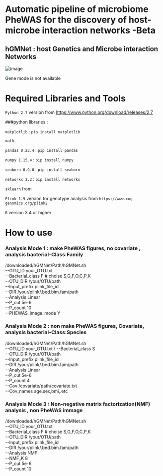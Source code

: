 # Automatic pipeline of microbiome PheWAS for the discovery of host-microbe interaction networks -Beta
## hGMNet : host Genetics and Microbe interaction Networks 
  
 
![image](https://user-images.githubusercontent.com/51352117/64014502-3b5f2900-cb5d-11e9-9ad0-e333ade4e442.png)

 Gene mode is not available 
 
# Required Libraries and Tools

`Python 2.7` version from https://www.python.org/download/releases/2.7

###python libraries : 

 `matplotlib`  :  `pip install matplotlib`
 
 `math`
 
 `pandas 0.23.4`  :  `pip install pandas` 
 
 `numpy 1.15.4`  :  `pip install numpy`
 
 `seaborn 0.9.0` :  `pip install seaborn`
 
 `networkx 2.2`  :  `pip install networkx`
 
 `sklearn` from  

`Plink 1.9` version for genotype analysis from `https://www.cog-genomics.org/plink2`


`R` version 3.4 or higher 

# How to use

### Analysis Mode 1 : make PheWAS figures, no covariate , analysis bacterial-Class:Family
  /downloaded/hGMNet/Path/hGMNet.sh \
    --OTU_ID your_OTU.txt \
    --Bacterial_class F # choise S,G,F,O,C,P,K \
    --OTU_DIR /your/OTU/path \
    --Input_prefix plink_file_id \
    --DIR /your/plink/.bed.bim.fam/path \
    --Analysis Linear \
    --P_cut 5e-6 \
    --P_count 10 \
    --PHEWAS_image_mode Y
        
### Analysis Mode 2 : non make PheWAS figures, Covariate, analysis bacterial-Class:Species

/downloaded/hGMNet/Path/hGMNet.sh \
    --OTU_ID your_OTU.txt \ 
    --Bacterial_class S \
    --OTU_DIR /your/OTU/path \
    --Input_prefix plink_file_id \
    --DIR /your/plink/.bed.bim.fam/path \
    --Analysis Linear \
    --P_cut 5e-6 \
    --P_count 4 \
    --Cov /covariate/path/covariate.txt \
    --Cov_names age,sex,bmi,.etc
### Analysis Mode 3 : Non-negative matrix factorization(NMF) analysis , non PheWAS immage 
  /downloaded/hGMNet/Path/hGMNet.sh \
    --OTU_ID your_OTU.txt \
    --Bacterial_class F # choise S,G,F,O,C,P,K \
    --OTU_DIR /your/OTU/path \
    --Input_prefix plink_file_id \
    --DIR /your/plink/.bed.bim.fam/path \
    --Analysis NMF \
    --NMF_K 8 \
    --P_cut 5e-6 \
    --P_count 10 
    
    
 

